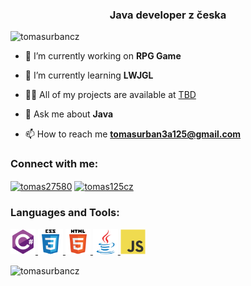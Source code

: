 <h3 align="center">Java developer z česka</h3>

<p align="left"> <img src="https://komarev.com/ghpvc/?username=tomasurbancz&label=Profile%20views&color=0e75b6&style=flat" alt="tomasurbancz" /> </p>

- 🔭 I’m currently working on **RPG Game**

- 🌱 I’m currently learning **LWJGL**

- 👨‍💻 All of my projects are available at [TBD](TBD)

- 💬 Ask me about **Java**

- 📫 How to reach me **tomasurban3a125@gmail.com**

<h3 align="left">Connect with me:</h3>
<p align="left">
<a href="https://instagram.com/tomas27580" target="blank"><img align="center" src="https://raw.githubusercontent.com/rahuldkjain/github-profile-readme-generator/master/src/images/icons/Social/instagram.svg" alt="tomas27580" height="30" width="40" /></a>
<a href="https://www.leetcode.com/tomas125cz" target="blank"><img align="center" src="https://raw.githubusercontent.com/rahuldkjain/github-profile-readme-generator/master/src/images/icons/Social/leet-code.svg" alt="tomas125cz" height="30" width="40" /></a>
</p>

<h3 align="left">Languages and Tools:</h3>
<p align="left"> <a href="https://www.w3schools.com/cs/" target="_blank" rel="noreferrer"> <img src="https://raw.githubusercontent.com/devicons/devicon/master/icons/csharp/csharp-original.svg" alt="csharp" width="40" height="40"/> </a> <a href="https://www.w3schools.com/css/" target="_blank" rel="noreferrer"> <img src="https://raw.githubusercontent.com/devicons/devicon/master/icons/css3/css3-original-wordmark.svg" alt="css3" width="40" height="40"/> </a> <a href="https://www.w3.org/html/" target="_blank" rel="noreferrer"> <img src="https://raw.githubusercontent.com/devicons/devicon/master/icons/html5/html5-original-wordmark.svg" alt="html5" width="40" height="40"/> </a> <a href="https://www.java.com" target="_blank" rel="noreferrer"> <img src="https://raw.githubusercontent.com/devicons/devicon/master/icons/java/java-original.svg" alt="java" width="40" height="40"/> </a> <a href="https://developer.mozilla.org/en-US/docs/Web/JavaScript" target="_blank" rel="noreferrer"> <img src="https://raw.githubusercontent.com/devicons/devicon/master/icons/javascript/javascript-original.svg" alt="javascript" width="40" height="40"/> </a> </p>

<p><img align="center" src="https://github-readme-stats.vercel.app/api/top-langs?username=tomasurbancz&show_icons=true&locale=en&layout=compact" alt="tomasurbancz" /></p>
